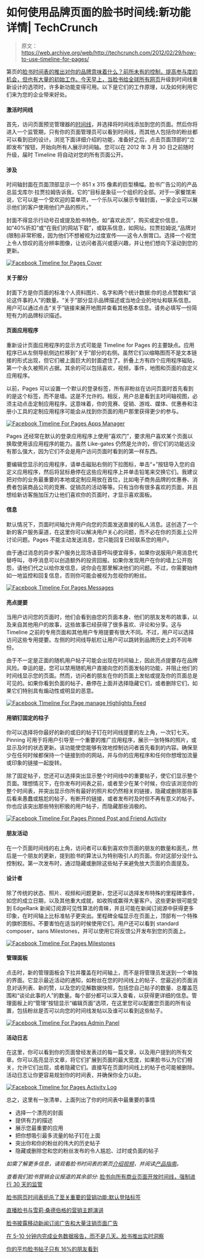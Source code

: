 # 如何使用品牌页面的脸书时间线:新功能详情| TechCrunch

> 原文：<https://web.archive.org/web/http://techcrunch.com/2012/02/29/how-to-use-timeline-for-pages/>

第页的[脸书时间表的推出对你的品牌意味着什么？前所未有的控制，提高参与度的机会，但也有大量的初始工作。今天早上，当](https://web.archive.org/web/20230404120607/http://www.facebook.com/about/pages/)[脸书给全球所有网页](https://web.archive.org/web/20230404120607/https://techcrunch.com/2012/02/29/facebook-timeline-for-pages/)升级到时间线重新设计的选项时，许多新功能变得可用。以下是它们的工作原理，以及如何利用它们来为您的企业带来好处。

#### 激活时间线

首先，访问页面预览管理器的[时间线](https://web.archive.org/web/20230404120607/http://www.facebook.com/pages/status/)，并选择将时间线添加到您的页面。然后你将进入一个监管期，只有你的页面管理员可以看到时间线，而其他人包括你的粉丝都可以看到旧的设计。浏览下面详细介绍的功能，准备好之后，点击页面顶部的“立即发布”按钮，开始向所有人展示时间轴。您可以在 2012 年 3 月 30 日之前随时升级，届时 Timeline 将自动对您的所有页面公开。

#### 涉及

时间轴封面在页面顶部显示一个 851 x 315 像素的巨型横幅。脸书广告公司的产品总监戈库尔·拉贾拉姆告诉我，它的“目标是象征一个组织的全部。对于一家餐馆来说，它可以是一个受欢迎的菜单项，一个乐队可以展示专辑封面，一家企业可以展示他们的客户使用他们产品的照片。”

封面不得显示行动号召或提及脸书特色，如“喜欢此页”，购买或定价信息，如“40%折扣”或“在我们的网站下载”，或联系信息，如网址。拉贾拉姆说,“品牌对(限制)非常积极，因为他们不想被视为过度宣传——这令人倒胃口。选择一个视觉上令人惊叹的高分辨率图像，让访问者高兴或感兴趣，并让他们想向下滚动到您的更新。

[![](img/083205c9663ae2b52a46df9e555045c4.png "Facebook Timeline for Pages Cover")](https://web.archive.org/web/20230404120607/https://techcrunch.com/wp-content/uploads/2012/02/facebook-timeline-for-pages-cover.png)

#### 关于部分

封面下方是你页面的标准个人资料图片、名字和两个统计数据:你的总点赞数和“谈论这件事的人”的数量。“关于”部分显示品牌描述或当地企业的地址和联系信息。用户可以通过点击“关于”链接来展开地图并查看其他基本信息。请务必填写一份简短有力的品牌标识描述。

#### 页面应用程序

重新设计页面应用程序的显示方式可能是 Timeline for Pages 的主要缺点。应用程序已从左侧导航侧边栏移到“关于”部分的右侧。虽然它们以缩略图而不是文本链接的形式出现，但它们被上面巨大的封面遮住了。折叠上方有四个应用程序磁贴，第一个永久被照片占据。其余的可以包括喜欢，视频，事件，地图和页面的自定义应用程序。

以前，Pages 可以设置一个默认的登录标签，所有非粉丝在访问页面时首先看到的是这个标签，而不是墙。这是不允许的。相反，用户总是看到主时间轴视图，必须主动点击定制应用程序。这意味着，你的竞赛、促销、游戏、媒体、优惠券和注册小工具的定制应用程序可能会从找到你页面的用户那里获得更少的参与。

[![](img/e79378adb73300c709ce742e127b1ad3.png "Facebook Timeline For Pages Apps Manager")](https://web.archive.org/web/20230404120607/https://techcrunch.com/wp-content/uploads/2012/02/facebook-timeline-for-pages-apps-manager.png)

Pages 还经常在默认的登录应用程序上使用“喜欢门”，要求用户喜欢某个页面以换取使用该应用程序的能力。虽然 Like-gates 仍然是允许的，但它们的功能远没有那么强大，因为它们不会是用户访问页面时看到的第一样东西。

要编辑您显示的应用程序，请单击磁贴右侧的下拉图标，单击“+”按钮导入您的自定义应用程序，然后将鼠标悬停在这些应用程序上并单击铅笔来交换它们。我建议把对你的业务最重要的本地或定制应用放在首位，比如电子商务品牌的优惠券、消费者包装商品公司的竞赛、促销员的活动等等。只有当你有很多喜欢的页面，并且想给新访客施加压力让他们喜欢你的页面时，才显示喜欢面板。

#### 信息

默认情况下，页面时间轴允许用户向您的页面发送直接的私人消息。这创造了一个新的客户服务渠道，在这里你可以解决用户关心的问题，而不必在你的页面上公开讨论问题。Pages 不能主动发送消息，您只能回复已经联系您的用户。

由于通过消息的异步客户服务比现场语音呼叫便宜得多，如果你说服用户用消息代替呼叫，寻呼消息可以创造额外的投资回报。如果你发现用户在你的墙上公开抱怨，请他们代之以给你发信息，说你会在那里解决他们的问题。不过，你需要始终如一地监控和回复信息，否则你可能会被视为忽视你的粉丝。

[![](img/e2491b116c023cac2ac46e4cbff753c2.png "Facebook Timeline For Pages Messages")](https://web.archive.org/web/20230404120607/https://techcrunch.com/wp-content/uploads/2012/02/facebook-timeline-for-pages-messages.png)

#### 亮点提要

当用户访问您的页面时，他们会看到由您的页面本身、他们的朋友发布的故事，以及来自其他用户的故事，这些故事已经获得了很多喜欢、评论和分享。这与 Timeline 之前的专用页面和其他用户专用提要有很大不同。不过，用户可以选择访问这些专用提要。左侧的时间线导航栏让用户可以跳转到品牌历史上的不同年份。

由于不一定是正面的随机用户帖子可能会出现在时间轴上，因此亮点提要存在品牌风险。幸运的是，您可以禁用随机用户直接向您的页面发帖的功能，并阻止他们的时间线显示您的页面。然而，访问者的朋友在你的页面上发帖或提及你的页面总是可见的。如果你看到负面的帖子，悬停在上面并选择隐藏它们，或者删除它们，如果它们特别具有煽动性或明显的恶意。

[![](img/bfb7af953bf8f557994060b51aa91d9c.png "Facebook TImeline For Page manage Highlights Feed")](https://web.archive.org/web/20230404120607/https://techcrunch.com/wp-content/uploads/2012/02/facebook-timeline-for-page-manage-highlights-feed.png)

#### 用销钉固定的柱子

你可以选择将你最好的新的或旧的帖子钉在时间线提要的左上角，一次钉七天。Pinning 可用于将用户引导至一个重要的推广应用程序，展示一张特殊的照片，或显示及时的状态更新。该功能使您能够有效地控制访问者首先看到的内容。确保至少在任何时候都保持一个链接到你的网站，并与你的应用程序和任何你想增加流量或印象的链接一起旋转。

除了固定帖子，您还可以选择突出显示整个时间线中的重要帖子，使它们显示整个页面。理想情况下，在你发布时间表之前，或者至少在某个时候，你应该浏览你的整个时间表，并突出显示你所有最好的照片和仍然相关的链接，隐藏或删除那些事后看来愚蠢或尴尬的帖子，有断开的链接，或者发布时及时但不再有意义的帖子。你也应该突出那些特别积极的用户帖子，而隐藏那些消极的。

[![](img/ff1d36c9180300875a53e6e2d59a6f4f.png "Facebook Timeline For Pages Pinned Post and Friend Activity")](https://web.archive.org/web/20230404120607/https://techcrunch.com/wp-content/uploads/2012/02/facebook-timeline-for-pages-pinned-post-and-friend-activity.png)

#### 朋友活动

在一个页面时间线的右上角，访问者可以看到喜欢你页面的朋友的数量和面孔，然后是一个朋友的更新，提到脸书的算法认为特别吸引人的页面。你对这部分没什么控制权。第一次发布时，通过隐藏或删除这些帖子来避免放大页面的负面提及。

#### 设计者

除了传统的状态、照片、视频和问题更新，您还可以选择发布特殊的里程碑事件，如您的成立日期，以及其他重大成就，如收购或赢得大量客户。这些更新很可能受到 EdgeRank 新闻订阅源可见性算法的青睐，并且可能在新闻订阅源中获得更多印象，在时间轴上比标准帖子更突出。里程碑全幅显示在页面上，顶部有一个特殊的旗帜图标。不要害怕在适当的时候使用它们。用户还可以看到 standard composer，sans Milestones，并可以使用它将反馈公开发布到您的页面上。

[![](img/07dd8871ab2d7aae3cb3b6a616fbc9da.png "Facebook Timeline For Pages Milestones")](https://web.archive.org/web/20230404120607/https://techcrunch.com/wp-content/uploads/2012/02/facebook-timeline-for-pages-milestones.png)

#### 管理面板

点击时，新的管理面板会下拉并覆盖在时间轴上，而不是将管理员发送到一个单独的界面。它显示最近活动的通知，如粉丝在您的时间线上的帖子、您最近的页面消息对话列表、新的赞，以及您的见解数据快照，包括您自己帖子的数量、总覆盖范围和“谈论此事的人”的数量。每个部分都可以深入查看，以获得更详细的信息。管理面板上的“管理”按钮显示“编辑页面”选项，在这里您可以配置您页面的所有设置，包括粉丝是否可以向您的时间线发帖以及谁可以看到这些帖子。

[![](img/9e047bf752e32952cf3c4121f82f0984.png "Facebook Timeline For Pages Admin Panel")](https://web.archive.org/web/20230404120607/https://techcrunch.com/wp-content/uploads/2012/02/facebook-timeline-for-pages-admin-panel1.png)

#### 活动日志

在这里，你可以看到你的页面曾经发表过的每一篇文章，以及用户提到的所有文章。你可以高亮显示文章，将它们扩展到页面的最大宽度，如果脸书认为它们相关，允许它们出现，或者隐藏它们。直接写在页面时间线上的帖子也可能被删除。活动日志让你更容易规划你的时间表，并确保你全力以赴。

[![](img/73bacfcca72d06c2888b45bd80815191.png "Facebook Timeline for Pages Activity Log")](https://web.archive.org/web/20230404120607/https://techcrunch.com/wp-content/uploads/2012/02/facebook-timeline-for-pages-activity-log.jpg)

总之，这里有一张清单，上面列出了你的时间表中最重要的事情

*   选择一个漂亮的封面
*   提供有力的描述
*   展示您最重要的应用
*   把你想吸引最多流量的帖子钉在上面
*   突出你和你的粉丝的伟大的历史帖子
*   隐藏或删除您和您的粉丝发布的令人尴尬、过时或负面的帖子

*如需了解更多信息，请观看脸书时间表的第页[介绍视频](https://web.archive.org/web/20230404120607/http://www.facebook.com/photo.php?v=3346293894451)，并阅读[产品指南](https://web.archive.org/web/20230404120607/http://www.scribd.com/doc/83187932/Facebook-Timeline-For-Pages-Product-Guide-from-TechCrunch)。*

*查看我们脸书营销会议报道的其余部分:*
[脸书向所有商业页面开放时间线，强制进行 30 天的监管](https://web.archive.org/web/20230404120607/https://techcrunch.com/2012/02/29/facebook-timeline-for-pages/)

[脸书网页时间表扼杀了至关重要的营销功能:默认登陆标签](https://web.archive.org/web/20230404120607/https://techcrunch.com/2012/02/29/death-of-the-facebook-default-landing-tab/)

[直播脸书与雪莉·桑德伯格的营销主题演讲](https://web.archive.org/web/20230404120607/https://techcrunch.com/2012/02/29/fmc-liveblog/)

[脸书披露移动新闻订阅广告和大量注销页面广告](https://web.archive.org/web/20230404120607/https://techcrunch.com/2012/02/29/facebook-reveals-reach-generator-to-turn-posts-into-mobile-news-feed-ads-and-logout-page-ads/)

[在 5-10 分钟内完成业务数据报告，而不是几天。脸书推出实时洞察](https://web.archive.org/web/20230404120607/https://techcrunch.com/2012/02/29/insights-in-minutes-not-days/)

[你的平均脸书帖子只有 16%的朋友看到](https://web.archive.org/web/20230404120607/https://techcrunch.com/2012/02/29/facebook-post-reach-16-friends/)